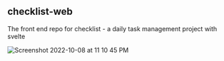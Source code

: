 ## checklist-web
The front end repo for checklist - a daily task management project with svelte

![Screenshot 2022-10-08 at 11 10 45 PM](https://user-images.githubusercontent.com/53701638/194720564-b72ac019-2735-44d1-8beb-c63c7e49cf60.png)
